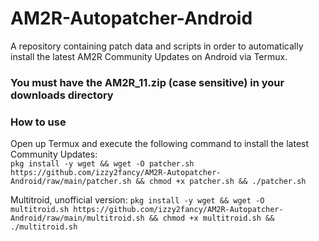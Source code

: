# AM2R-Autopatcher-Android
A repository containing patch data and scripts in order to automatically install the latest AM2R Community Updates on Android via Termux.

### You must have the AM2R_11.zip (case sensitive) in your downloads directory ###

### How to use
Open up Termux and execute the following command to install the latest Community Updates:  
```pkg install -y wget && wget -O patcher.sh https://github.com/izzy2fancy/AM2R-Autopatcher-Android/raw/main/patcher.sh && chmod +x patcher.sh && ./patcher.sh```

Multitroid, unofficial version:
`pkg install -y wget && wget -O multitroid.sh https://github.com/izzy2fancy/AM2R-Autopatcher-Android/raw/main/multitroid.sh && chmod +x multitroid.sh && ./multitroid.sh`

